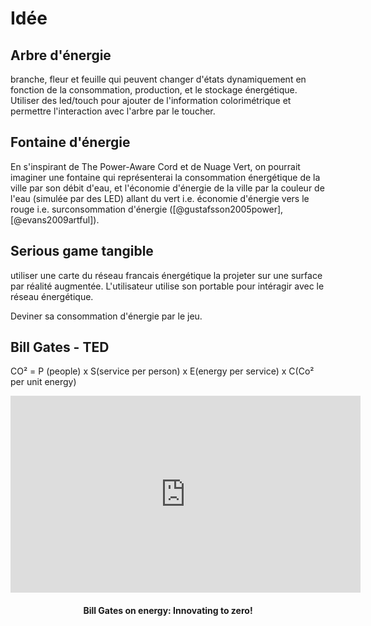 # Idée

## Arbre d'énergie

 branche, fleur et feuille qui peuvent changer d'états dynamiquement en fonction de la consommation, production, et le stockage énergétique.
 Utiliser des led/touch pour ajouter de l'information colorimétrique et permettre l'interaction avec l'arbre par le toucher.

## Fontaine d'énergie

En s'inspirant de The Power-Aware Cord et de Nuage Vert, on pourrait imaginer une fontaine qui représenterai la consommation énergétique de la ville par son débit d'eau, et l'économie d'énergie de la ville par la couleur de l'eau (simulée par des LED) allant du vert i.e. économie d'énergie vers le rouge i.e. surconsommation d'énergie ([@gustafsson2005power],[@evans2009artful]).

## Serious game tangible

utiliser une carte du réseau francais énergétique la projeter sur une surface par réalité augmentée. L'utilisateur utilise son portable pour intéragir avec le réseau énergétique.

Deviner sa consommation d'énergie par le jeu.

## Bill Gates - TED

CO² = P (people) x S(service per person) x E(energy per service) x C(Co² per unit energy)

<iframe width="560" height="315" src="https://www.youtube.com/embed/JaF-fq2Zn7I" frameborder="0" allowfullscreen></iframe>
<h4 style="text-align:center">Bill Gates on energy: Innovating to zero!</h4>

